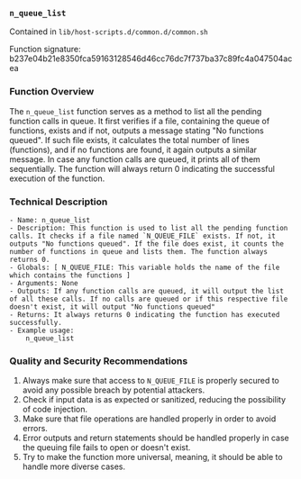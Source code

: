 ### `n_queue_list`

Contained in `lib/host-scripts.d/common.d/common.sh`

Function signature: b237e04b21e8350fca59163128546d46cc76dc7f737ba37c89fc4a047504acea

### Function Overview

The `n_queue_list` function serves as a method to list all the pending function calls in queue. It first verifies if a file, containing the queue of functions, exists and if not, outputs a message stating "No functions queued". If such file exists, it calculates the total number of lines (functions), and if no functions are found, it again outputs a similar message. In case any function calls are queued, it prints all of them sequentially. The function will always return 0 indicating the successful execution of the function.

### Technical Description
``` 
- Name: n_queue_list
- Description: This function is used to list all the pending function calls. It checks if a file named `N_QUEUE_FILE` exists. If not, it outputs "No functions queued". If the file does exist, it counts the number of functions in queue and lists them. The function always returns 0.
- Globals: [ N_QUEUE_FILE: This variable holds the name of the file which contains the functions ]
- Arguments: None
- Outputs: If any function calls are queued, it will output the list of all these calls. If no calls are queued or if this respective file doesn't exist, it will output "No functions queued"
- Returns: It always returns 0 indicating the function has executed successfully.
- Example usage: 
    n_queue_list
``` 

### Quality and Security Recommendations

1. Always make sure that access to `N_QUEUE_FILE` is properly secured to avoid any possible breach by potential attackers.
2. Check if input data is as expected or sanitized, reducing the possibility of code injection.
3. Make sure that file operations are handled properly in order to avoid errors.
4. Error outputs and return statements should be handled properly in case the queuing file fails to open or doesn't exist.
5. Try to make the function more universal, meaning, it should be able to handle more diverse cases.

